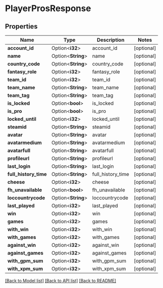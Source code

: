 # PlayerProsResponse

## Properties

Name | Type | Description | Notes
------------ | ------------- | ------------- | -------------
**account_id** | Option<**i32**> | account_id | [optional]
**name** | Option<**String**> | name | [optional]
**country_code** | Option<**String**> | country_code | [optional]
**fantasy_role** | Option<**i32**> | fantasy_role | [optional]
**team_id** | Option<**i32**> | team_id | [optional]
**team_name** | Option<**String**> | team_name | [optional]
**team_tag** | Option<**String**> | team_tag | [optional]
**is_locked** | Option<**bool**> | is_locked | [optional]
**is_pro** | Option<**bool**> | is_pro | [optional]
**locked_until** | Option<**i32**> | locked_until | [optional]
**steamid** | Option<**String**> | steamid | [optional]
**avatar** | Option<**String**> | avatar | [optional]
**avatarmedium** | Option<**String**> | avatarmedium | [optional]
**avatarfull** | Option<**String**> | avatarfull | [optional]
**profileurl** | Option<**String**> | profileurl | [optional]
**last_login** | Option<**String**> | last_login | [optional]
**full_history_time** | Option<**String**> | full_history_time | [optional]
**cheese** | Option<**i32**> | cheese | [optional]
**fh_unavailable** | Option<**bool**> | fh_unavailable | [optional]
**loccountrycode** | Option<**String**> | loccountrycode | [optional]
**last_played** | Option<**i32**> | last_played | [optional]
**win** | Option<**i32**> | win | [optional]
**games** | Option<**i32**> | games | [optional]
**with_win** | Option<**i32**> | with_win | [optional]
**with_games** | Option<**i32**> | with_games | [optional]
**against_win** | Option<**i32**> | against_win | [optional]
**against_games** | Option<**i32**> | against_games | [optional]
**with_gpm_sum** | Option<**i32**> | with_gpm_sum | [optional]
**with_xpm_sum** | Option<**i32**> | with_xpm_sum | [optional]

[[Back to Model list]](../README.md#documentation-for-models) [[Back to API list]](../README.md#documentation-for-api-endpoints) [[Back to README]](../README.md)



